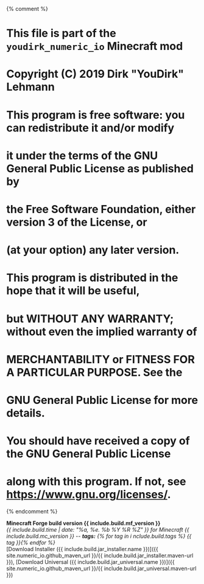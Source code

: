 {% comment %}
# This file is part of the `youdirk_numeric_io` Minecraft mod
# Copyright (C) 2019  Dirk "YouDirk" Lehmann
#
# This program is free software: you can redistribute it and/or modify
# it under the terms of the GNU General Public License as published by
# the Free Software Foundation, either version 3 of the License, or
# (at your option) any later version.
#
# This program is distributed in the hope that it will be useful,
# but WITHOUT ANY WARRANTY; without even the implied warranty of
# MERCHANTABILITY or FITNESS FOR A PARTICULAR PURPOSE.  See the
# GNU General Public License for more details.
#
# You should have received a copy of the GNU General Public License
# along with this program.  If not, see <https://www.gnu.org/licenses/>.
{% endcomment %}

**Minecraft Forge build version {{ include.build.mf_version }}**  
_{{ include.build.time | date: "%a, %e. %b %Y %R %Z" }} for Minecraft {{
  include.build.mc_version
}} -- __tags:__ {%
  for tag in i  nclude.build.tags
    %} <span class="mf_item_tag">{{ tag }}</span>{%
  endfor %}_  
[Download Installer ({{ include.build.jar_installer.name }})]({{
site.numeric_io.github_maven_url }}/{{
  include.build.jar_installer.maven-url
}}),
[Download Universal ({{ include.build.jar_universal.name }})]({{
site.numeric_io.github_maven_url }}/{{
  include.build.jar_universal.maven-url
}})
